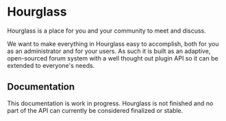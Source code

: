 # Hourglass

Hourglass is a place for you and your community to meet and discuss.

We want to make everything in Hourglass easy to accomplish, both for you as an administrator and for your users. As such it is built as an adaptive, open-sourced forum system with a well thought out plugin API so it can be extended to everyone's needs.

## Documentation
This documentation is work in progress. Hourglass is not finished and no part of the API can currently be considered finalized or stable.
